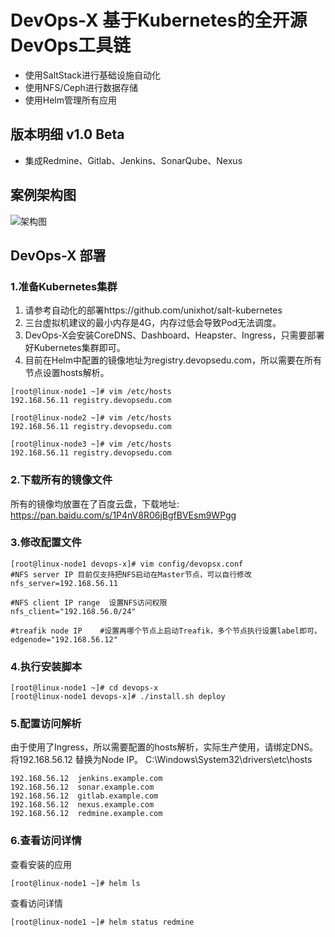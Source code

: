 # DevOps-X 基于Kubernetes的全开源DevOps工具链

- 使用SaltStack进行基础设施自动化
- 使用NFS/Ceph进行数据存储
- 使用Helm管理所有应用

## 版本明细 v1.0 Beta

- 集成Redmine、Gitlab、Jenkins、SonarQube、Nexus

## 案例架构图

  ![架构图](https://github.com/unixhot/devops-x/blob/master/docs/devops-x.png)

## DevOps-X 部署

### 1.准备Kubernetes集群

1. 请参考自动化的部署https://github.com/unixhot/salt-kubernetes
2. 三台虚拟机建议的最小内存是4G，内存过低会导致Pod无法调度。
3. DevOps-X会安装CoreDNS、Dashboard、Heapster、Ingress，只需要部署好Kubernetes集群即可。
3. 目前在Helm中配置的镜像地址为registry.devopsedu.com，所以需要在所有节点设置hosts解析。
```
[root@linux-node1 ~]# vim /etc/hosts
192.168.56.11 registry.devopsedu.com

[root@linux-node2 ~]# vim /etc/hosts
192.168.56.11 registry.devopsedu.com

[root@linux-node3 ~]# vim /etc/hosts
192.168.56.11 registry.devopsedu.com

```

### 2.下载所有的镜像文件

所有的镜像均放置在了百度云盘，下载地址: https://pan.baidu.com/s/1P4nV8R06jBgfBVEsm9WPgg

### 3.修改配置文件

```
[root@linux-node1 devops-x]# vim config/devopsx.conf 
#NFS server IP 目前仅支持把NFS启动在Master节点，可以自行修改
nfs_server=192.168.56.11

#NFS client IP range  设置NFS访问权限
nfs_client="192.168.56.0/24"

#treafik node IP    #设置再哪个节点上启动Treafik，多个节点执行设置label即可。
edgenode="192.168.56.12"
```

### 4.执行安装脚本
```
[root@linux-node1 ~]# cd devops-x
[root@linux-node1 devops-x]# ./install.sh deploy
```

### 5.配置访问解析

由于使用了Ingress，所以需要配置的hosts解析，实际生产使用，请绑定DNS。
将192.168.56.12 替换为Node IP。
C:\Windows\System32\drivers\etc\hosts
```
192.168.56.12  jenkins.example.com
192.168.56.12  sonar.example.com
192.168.56.12  gitlab.example.com
192.168.56.12  nexus.example.com
192.168.56.12  redmine.example.com
```

### 6.查看访问详情

查看安装的应用
```
[root@linux-node1 ~]# helm ls
```
查看访问详情
```
[root@linux-node1 ~]# helm status redmine

```
